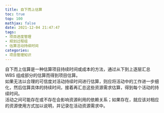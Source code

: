 ```yaml
---
title: 自下而上估算
toc: true
top: 100
mathjax: false
date: 2021-12-04 21:47:47
tags:
- 项目进度管理
- 规划过程组
- 估算活动持续时间
categories:
- 项目管理知识
---
```

自下而上估算是一种估算项目持续时间或成本的方法，通过从下到上逐层汇总 WBS 组成部分的估算而得到项目估算。  
如果无法以合理的可信度对活动持续时间进行估算，则应将活动中的工作进一步细化，然后估算具体的持续时间，接着再汇总这些资源需求估算，得到每个活动的持续时间。  
活动之间可能存在或不存在会影响资源利用的依赖关系；如果存在，就应该对相应的资源使用方式加以说明，并记录在活动资源需求中。
